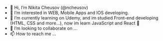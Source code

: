 - 👋 Hi, I’m Nikita Cheusov (@ncheusov)
- 👀 I’m interested in WEB, Mobile Apps and IOS developing.
- 🌱 I’m currently learning on Udemy, and im studied Front-end developing (HTML, CSS and more...), now im learn JavaScript and React 🚀
- 💞️ I’m looking to collaborate on ...
- 📫 How to reach me ...

<!---
ncheusov/ncheusov is a ✨ special ✨ repository because its `README.md` (this file) appears on your GitHub profile.
You can click the Preview link to take a look at your changes.
--->
